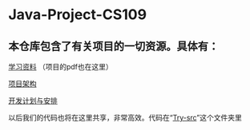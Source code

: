 # Java-Project-CS109
## 本仓库包含了有关项目的一切资源。具体有：

[学习资料](https://github.com/Surgiu/Java-Project-CS109/blob/Surgiu-patch-1/%E9%A1%B9%E7%9B%AE%E5%8F%AF%E8%83%BD%E7%94%A8%E5%88%B0%E7%9A%84%E5%AD%A6%E4%B9%A0%E8%B5%84%E6%96%99.md)
（项目的pdf也在这里）


 [项目架构](https://github.com/Surgiu/Java-Project-CS109/blob/Surgiu-patch-1/%E9%A1%B9%E7%9B%AE%E5%8F%AF%E8%83%BD%E7%94%A8%E5%88%B0%E7%9A%84%E5%AD%A6%E4%B9%A0%E8%B5%84%E6%96%99.md)

 [开发计划与安排](https://github.com/Surgiu/Java-Project-CS109/blob/Surgiu-patch-1/%E9%A1%B9%E7%9B%AE%E5%BC%80%E5%8F%91%E8%AE%A1%E5%88%92.md)

以后我们的代码也将在这里共享，非常高效。代码在“[Try-src](https://github.com/Surgiu/Java-Project-CS109/tree/Surgiu-patch-1/Try/src)”这个文件夹里


